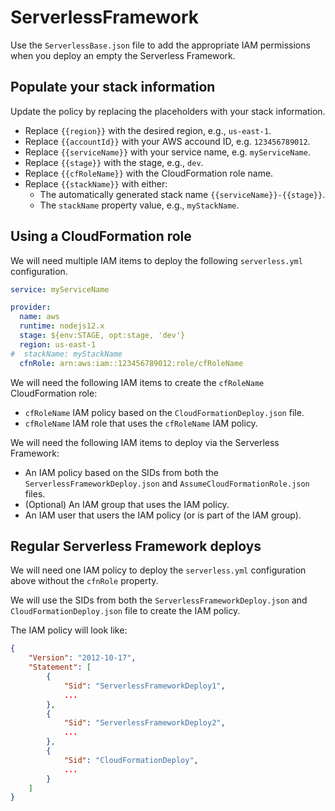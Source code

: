 # ServerlessFramework

Use the `ServerlessBase.json` file to add the appropriate IAM permissions when you deploy an empty the Serverless Framework.

## Populate your stack information

Update the policy by replacing the placeholders with your stack information.

- Replace `{{region}}` with the desired region, e.g., `us-east-1`.
- Replace `{{accountId}}` with your AWS accound ID, e.g. `123456789012`.
- Replace `{{serviceName}}` with your service name, e.g. `myServiceName`.
- Replace `{{stage}}` with the stage, e.g., `dev`.
- Replace `{{cfRoleName}}` with the CloudFormation role name.
- Replace `{{stackName}}` with either:
  - The automatically generated stack name `{{serviceName}}-{{stage}}`.
  - The `stackName` property value, e.g., `myStackName`.

## Using a CloudFormation role

We will need multiple IAM items to deploy the following `serverless.yml` configuration.

```yaml
service: myServiceName

provider:
  name: aws
  runtime: nodejs12.x
  stage: ${env:STAGE, opt:stage, 'dev'}
  region: us-east-1
#  stackName: myStackName
  cfnRole: arn:aws:iam::123456789012:role/cfRoleName
```

We will need the following IAM items to create the `cfRoleName` CloudFormation role:

- `cfRoleName` IAM policy based on the `CloudFormationDeploy.json` file.
- `cfRoleName` IAM role that uses the `cfRoleName` IAM policy.

We will need the following IAM items to deploy via the Serverless Framework:

- An IAM policy based on the SIDs from both the `ServerlessFrameworkDeploy.json` and `AssumeCloudFormationRole.json` files.
- (Optional) An IAM group that uses the IAM policy.
- An IAM user that users the IAM policy (or is part of the IAM group).

## Regular Serverless Framework deploys

We will need one IAM policy to deploy the `serverless.yml` configuration above without the `cfnRole` property.

We will use the SIDs from both the `ServerlessFrameworkDeploy.json` and `CloudFormationDeploy.json` file to create the IAM policy.

The IAM policy will look like:

```json
{
    "Version": "2012-10-17",
    "Statement": [
        {
            "Sid": "ServerlessFrameworkDeploy1",
            ...
        },
        {
            "Sid": "ServerlessFrameworkDeploy2",
            ...
        },
        {
            "Sid": "CloudFormationDeploy",
            ...
        }
    ]
}
```
